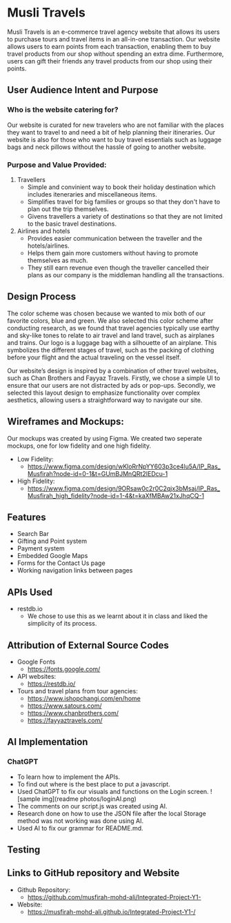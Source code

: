 # Musli Travels
Musli Travels is an e-commerce travel agency website that allows its users to purchase tours and travel items in an all-in-one transaction. Our website allows users to earn points from each transaction, enabling them to buy travel products from our shop without spending an extra dime. Furthermore, users can gift their friends any travel products from our shop using their points.

## User Audience Intent and Purpose
### Who is the website catering for?
Our website is curated for new travelers who are not familiar with the places they want to travel to and need a bit of help planning their itineraries. Our website is also for those who want to buy travel essentials such as luggage bags and neck pillows without the hassle of going to another website.
### Purpose and Value Provided:
1. Travellers
    * Simple and convinient way to book their holiday destination which includes iteneraries and miscellaneous items.
    * Simplifies travel for big families or groups so that they don't have to plan out the trip themselves.
    * Givens travellers a variety of destinations so that they are not limited to the basic travel destinations.
2. Airlines and hotels
    * Provides easier communication between the traveller and the hotels/airlines.
    * Helps them gain more customers without having to promote themselves as much.
    * They still earn revenue even though the traveller cancelled their plans as our company is the middleman handling all the transactions. 

## Design Process
The color scheme was chosen because we wanted to mix both of our favorite colors, blue and green. We also selected this color scheme after conducting research, as we found that travel agencies typically use earthy and sky-like tones to relate to air travel and land travel, such as airplanes and trains. Our logo is a luggage bag with a silhouette of an airplane. This symbolizes the different stages of travel, such as the packing of clothing before your flight and the actual traveling on the vessel itself.

Our website’s design is inspired by a combination of other travel websites, such as Chan Brothers and Fayyaz Travels. Firstly, we chose a simple UI to ensure that our users are not distracted by ads or pop-ups. Secondly, we selected this layout design to emphasize functionality over complex aesthetics, allowing users a straightforward way to navigate our site.

## Wireframes and Mockups:
Our mockups was created by using Figma. We created two seperate mockups, one for low fidelity and one high fidelity.
* Low Fidelity:
    * https://www.figma.com/design/wKloRrNpYY603p3ce4lu5A/IP_Ras_Musfirah?node-id=0-1&t=GUmBJMnQRt2IEDcu-1
* High Fidelity:
    * https://www.figma.com/design/9ORsaw0c2r0C2qjx3bMsaj/IP_Ras_Musfirah_high_fidelity?node-id=1-4&t=kaXfMBAw21xJhqCQ-1

## Features
* Search Bar
* Gifting and Point system
* Payment system
* Embedded Google Maps
* Forms for the Contact Us page
* Working navigation links between pages

## APIs Used
* restdb.io
    * We chose to use this as we learnt about it in class and liked the simplicity of its process.

## Attribution of External Source Codes
* Google Fonts
    * https://fonts.google.com/
* API websites:
    * https://restdb.io/
* Tours and travel plans from tour agencies:
    * https://www.ishopchangi.com/en/home
    * https://www.satours.com/
    * https://www.chanbrothers.com/
    * https://fayyaztravels.com/


## AI Implementation
### ChatGPT
* To learn how to implement the APIs.
* To find out where is the best place to put a javascript.
* Used ChatGPT to fix our visuals and functions on the Login screen.
    ![sample img](readme photos/loginAI.png)
* The comments on our script.js was created using AI.
* Research done on how to use the JSON file after the local Storage method was not working was done using AI.
* Used AI to fix our grammar for README.md.

## Testing
###

## Links to GitHub repository and Website
* Github Repository:
    * https://github.com/musfirah-mohd-ali/Integrated-Project-Y1-
* Website:
    * https://musfirah-mohd-ali.github.io/Integrated-Project-Y1-/
